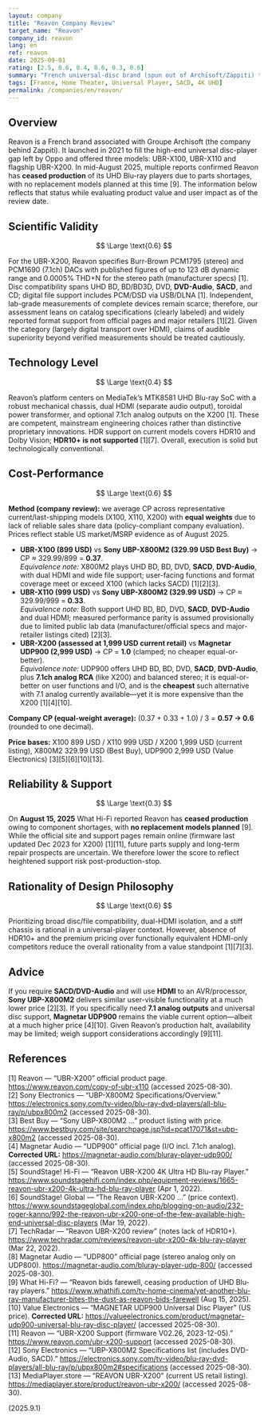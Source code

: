 ```yaml
---
layout: company
title: "Reavon Company Review"
target_name: "Reavon"
company_id: reavon
lang: en
ref: reavon
date: 2025-09-01
rating: [2.5, 0.6, 0.4, 0.6, 0.3, 0.6]
summary: "French universal-disc brand (spun out of Archisoft/Zappiti) that built premium 4K UHD Blu-ray players. As of August 2025 Reavon has ceased production; cost-performance depends heavily on which model you consider."
tags: [France, Home Theater, Universal Player, SACD, 4K UHD]
permalink: /companies/en/reavon/
---
```


## Overview

Reavon is a French brand associated with Groupe Archisoft (the company behind Zappiti). It launched in 2021 to fill the high-end universal disc-player gap left by Oppo and offered three models: UBR-X100, UBR-X110 and flagship UBR-X200. In mid-August 2025, multiple reports confirmed Reavon has **ceased production** of its UHD Blu-ray players due to parts shortages, with no replacement models planned at this time [9]. The information below reflects that status while evaluating product value and user impact as of the review date.

## Scientific Validity

$$ \Large \text{0.6} $$

For the UBR-X200, Reavon specifies Burr-Brown PCM1795 (stereo) and PCM1690 (7.1ch) DACs with published figures of up to 123 dB dynamic range and 0.0005% THD+N for the stereo path (manufacturer specs) [1]. Disc compatibility spans UHD BD, BD/BD3D, DVD, **DVD-Audio**, **SACD**, and CD; digital file support includes PCM/DSD via USB/DLNA [1]. Independent, lab-grade measurements of complete devices remain scarce; therefore, our assessment leans on catalog specifications (clearly labeled) and widely reported format support from official pages and major retailers [1][2]. Given the category (largely digital transport over HDMI), claims of audible superiority beyond verified measurements should be treated cautiously.

## Technology Level

$$ \Large \text{0.4} $$

Reavon’s platform centers on MediaTek’s MTK8581 UHD Blu-ray SoC with a robust mechanical chassis, dual HDMI (separate audio output), toroidal power transformer, and optional 7.1ch analog outputs on the X200 [1]. These are competent, mainstream engineering choices rather than distinctive proprietary innovations. HDR support on current models covers HDR10 and Dolby Vision; **HDR10+ is not supported** [1][7]. Overall, execution is solid but technologically conventional.

## Cost-Performance

$$ \Large \text{0.6} $$

**Method (company review):** we average CP across representative current/last-shipping models (X100, X110, X200) with **equal weights** due to lack of reliable sales share data (policy-compliant company evaluation). Prices reflect stable US market/MSRP evidence as of August 2025.

- **UBR-X100 (899 USD)** vs **Sony UBP-X800M2 (329.99 USD Best Buy)** → CP ≈ 329.99/899 = **0.37**.  
  *Equivalence note:* X800M2 plays UHD BD, BD, DVD, **SACD**, **DVD-Audio**, with dual HDMI and wide file support; user-facing functions and format coverage meet or exceed X100 (which lacks SACD) [1][2][3].  
- **UBR-X110 (999 USD)** vs **Sony UBP-X800M2 (329.99 USD)** → CP ≈ 329.99/999 = **0.33**.  
  *Equivalence note:* Both support UHD BD, BD, DVD, **SACD**, **DVD-Audio** and dual HDMI; measured performance parity is assumed provisionally due to limited public lab data (manufacturer/official specs and major-retailer listings cited) [2][3].  
- **UBR-X200 (assessed at 1,999 USD current retail)** vs **Magnetar UDP900 (2,999 USD)** → CP = **1.0** (clamped; no cheaper equal-or-better).  
  *Equivalence note:* UDP900 offers UHD BD, BD, DVD, **SACD**, **DVD-Audio**, plus **7.1ch analog RCA** (like X200) and balanced stereo; it is equal-or-better on user functions and I/O, and is the **cheapest** such alternative with 7.1 analog currently available—yet it is more expensive than the X200 [1][4][10].

**Company CP (equal-weight average):** (0.37 + 0.33 + 1.0) / 3 = **0.57 → 0.6** (rounded to one decimal).

**Price bases:** X100 899 USD / X110 999 USD / X200 1,999 USD (current listing), X800M2 329.99 USD (Best Buy), UDP900 2,999 USD (Value Electronics) [3][5][6][10][13].

## Reliability & Support

$$ \Large \text{0.3} $$

On **August 15, 2025** What Hi-Fi reported Reavon has **ceased production** owing to component shortages, with **no replacement models planned** [9]. While the official site and support pages remain online (firmware last updated Dec 2023 for X200) [1][11], future parts supply and long-term repair prospects are uncertain. We therefore lower the score to reflect heightened support risk post-production-stop.

## Rationality of Design Philosophy

$$ \Large \text{0.6} $$

Prioritizing broad disc/file compatibility, dual-HDMI isolation, and a stiff chassis is rational in a universal-player context. However, absence of HDR10+ and the premium pricing over functionally equivalent HDMI-only competitors reduce the overall rationality from a value standpoint [1][7][3].

## Advice

If you require **SACD/DVD-Audio** and will use **HDMI** to an AVR/processor, **Sony UBP-X800M2** delivers similar user-visible functionality at a much lower price [2][3]. If you specifically need **7.1 analog outputs** and universal disc support, **Magnetar UDP900** remains the viable current option—albeit at a much higher price [4][10]. Given Reavon’s production halt, availability may be limited; weigh support considerations accordingly [9][11].

## References

[1] Reavon — “UBR-X200” official product page. https://www.reavon.com/copy-of-ubr-x110 (accessed 2025-08-30).  
[2] Sony Electronics — “UBP-X800M2 Specifications/Overview.” https://electronics.sony.com/tv-video/blu-ray-dvd-players/all-blu-ray/p/ubpx800m2 (accessed 2025-08-30).  
[3] Best Buy — “Sony UBP-X800M2 …” product listing with price. https://www.bestbuy.com/site/searchpage.jsp?id=pcat17071&st=ubp-x800m2 (accessed 2025-08-30).  
[4] Magnetar Audio — “UDP900” official page (I/O incl. 7.1ch analog). **Corrected URL:** https://magnetar-audio.com/bluray-player-udp900/ (accessed 2025-08-30).  
[5] SoundStage! Hi-Fi — “Reavon UBR-X200 4K Ultra HD Blu-ray Player.” https://www.soundstagehifi.com/index.php/equipment-reviews/1665-reavon-ubr-x200-4k-ultra-hd-blu-ray-player (Apr 1, 2022).  
[6] SoundStage! Global — “The Reavon UBR-X200 …” (price context). https://www.soundstageglobal.com/index.php/blogging-on-audio/232-roger-kanno/992-the-reavon-ubr-x200-one-of-the-few-available-high-end-universal-disc-players (Mar 19, 2022).  
[7] TechRadar — “Reavon UBR-X200 review” (notes lack of HDR10+). https://www.techradar.com/reviews/reavon-ubr-x200-4k-blu-ray-player (Mar 22, 2022).  
[8] Magnetar Audio — “UDP800” official page (stereo analog only on UDP800). https://magnetar-audio.com/bluray-player-udp-800/ (accessed 2025-08-30).  
[9] What Hi-Fi? — “Reavon bids farewell, ceasing production of UHD Blu-ray players.” https://www.whathifi.com/tv-home-cinema/yet-another-blu-ray-manufacturer-bites-the-dust-as-reavon-bids-farewell (Aug 15, 2025).  
[10] Value Electronics — “MAGNETAR UDP900 Universal Disc Player” (US price). **Corrected URL:** https://valueelectronics.com/product/magnetar-udp900-universal-blu-ray-disc-player/ (accessed 2025-08-30).  
[11] Reavon — “UBR-X200 Support (firmware V02.26, 2023-12-05).” https://www.reavon.com/ubr-x200-support (accessed 2025-08-30).  
[12] Sony Electronics — “UBP-X800M2 Specifications list (includes DVD-Audio, SACD).” https://electronics.sony.com/tv-video/blu-ray-dvd-players/all-blu-ray/p/ubpx800m2#specifications (accessed 2025-08-30).  
[13] MediaPlayer.store — “REAVON UBR-X200” (current US retail listing). https://mediaplayer.store/product/reavon-ubr-x200/ (accessed 2025-08-30).

(2025.9.1)


